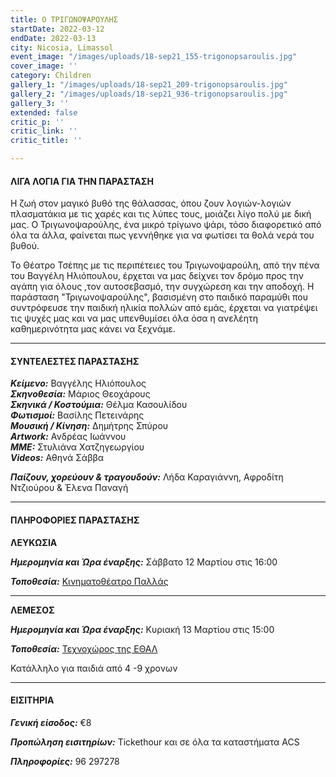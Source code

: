 ```yaml
---
title: Ο ΤΡΙΓΩΝΟΨΑΡΟΥΛΗΣ
startDate: 2022-03-12
endDate: 2022-03-13
city: Nicosia, Limassol
event_image: "/images/uploads/18-sep21_155-trigonopsaroulis.jpg"
cover_image: ''
category: Children
gallery_1: "/images/uploads/18-sep21_209-trigonopsaroulis.jpg"
gallery_2: "/images/uploads/18-sep21_936-trigonopsaroulis.jpg"
gallery_3: ''
extended: false
critic_p: ''
critic_link: ''
critic_title: ''

---
```

#### ΛΙΓΑ ΛΟΓΙΑ ΓΙΑ ΤΗΝ ΠΑΡΑΣΤΑΣΗ

Η ζωή στον μαγικό βυθό της θάλασσας, όπου ζουν λογιών-λογιών πλασματάκια με τις χαρές και τις λύπες τους, μοιάζει λίγο πολύ με δική μας. Ο Τριγωνοψαρούλης, ένα μικρό τρίγωνο ψάρι, τόσο διαφορετικό από όλα τα άλλα, φαίνεται πως γεννήθηκε για να φωτίσει τα θολά νερά του βυθού.

Το Θέατρο Τσέπης με τις περιπέτειες του Τριγωνοψαρούλη, από την πένα του Βαγγέλη Ηλιόπουλου, έρχεται να μας δείχνει τον δρόμο προς την αγάπη για όλους ,τον αυτοσεβασμό, την συγχώρεση και την αποδοχή. Η παράσταση "Τριγωνοψαρούλης", βασισμένη στο παιδικό παραμύθι που συντρόφευσε την παιδική ηλικία πολλών από εμάς, έρχεται να γιατρέψει τις ψυχές μας και να μας υπενθυμίσει όλα όσα η ανελέητη καθημερινότητα μας κάνει να ξεχνάμε.

***

#### ΣΥΝΤΕΛΕΣΤΕΣ ΠΑΡΑΣΤΑΣΗΣ

**_Κείμενο:_** Βαγγέλης Ηλιόπουλος  
**_Σκηνοθεσία:_** Μάριος Θεοχάρους  
**_Σκηνικά / Κοστούμια:_** Θέλμα Κασουλίδου  
**_Φωτισμοί:_** Βασίλης Πετεινάρης  
**_Μουσική / Κίνηση:_** Δημήτρης Σπύρου  
**_Artwork:_** Ανδρέας Ιωάννου  
**_ΜΜΕ:_** Στυλιάνα Χατζηγεωργίου  
**_Videos:_** Αθηνά Σάββα

**_Παίζουν, χορεύουν & τραγουδούν:_** Λήδα Καραγιάννη, Αφροδίτη Ντζιούρου & Έλενα Παναγή

***

#### ΠΛΗΡΟΦΟΡΙΕΣ ΠΑΡΑΣΤΑΣΗΣ

**ΛΕΥΚΩΣΙΑ**

**_Ημερομηνία και Ώρα έναρξης:_** Σάββατο 12 Μαρτίου στις 16:00

**_Τοποθεσία:_** [Κινηματοθέατρο Παλλάς](https://www.google.com/maps/place/Pallas+Theater/@35.1732295,33.3551574,17z/data=!3m1!4b1!4m5!3m4!1s0x14de17502ddb6def:0xf9034fe4278c3e69!8m2!3d35.1732295!4d33.3573461 "Κινηματοθέατρο Παλλάς")

***

**ΛΕΜΕΣΟΣ**

**_Ημερομηνία και Ώρα έναρξης:_** Κυριακή 13 Μαρτίου στις 15:00

**_Τοποθεσία:_** [Τεχνοχώρος της ΕΘΑΛ](https://www.google.com/maps/place/ETHAL/@34.6683736,33.0234836,17z/data=!3m1!4b1!4m5!3m4!1s0x14e73250f693fa5d:0xc7a10b3d8618708b!8m2!3d34.6683736!4d33.0256723 "ΕΘΑΛ")

Κατάλληλο για παιδιά από 4 -9 χρονων

***

#### ΕΙΣΙΤΗΡΙΑ

**_Γενική είσοδος:_** €8

**_Προπώληση εισιτηρίων:_** Tickethour και σε όλα τα καταστήματα ACS

**_Πληροφορίες:_** 96 297278